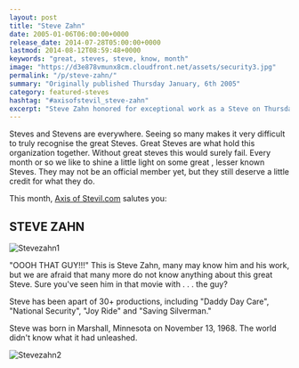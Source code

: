 ```yaml
---
layout: post
title: "Steve Zahn"
date: 2005-01-06T06:00:00+0000
release_date: 2014-07-28T05:00:00+0000
lastmod: 2014-08-12T08:59:48+0000
keywords: "great, steves, steve, know, month"
image: "https://d3e878vmunx8cm.cloudfront.net/assets/security3.jpg"
permalink: "/p/steve-zahn/"
summary: "Originally published Thursday January, 6th 2005"
category: featured-steves
hashtag: "#axisofstevil_steve-zahn"
excerpt: "Steve Zahn honored for exceptional work as a Steve on Thursday January, 6th 2005"
---
```


[id_1]: https://d3e878vmunx8cm.cloudfront.net/assets/security3.jpg "Stevezahn1"[id_2]: https://d3e878vmunx8cm.cloudfront.net/assets/silv3.jpg "Stevezahn2"
Steves and Stevens are everywhere. Seeing so many makes it very difficult to truly recognise the great Steves. Great Steves are what hold this organization together. Without great steves this would surely fail. Every month or so we like to shine a little light on some great , lesser known Steves. They may not be an official member yet, but they still deserve a little credit for what they do.

This month, [Axis of Stevil.com](/ "Axis of Stevil.com") salutes you:

## STEVE ZAHN ##

![Stevezahn1][id_1]

"OOOH THAT GUY!!!" This is Steve Zahn, many may know him and his work, but we are afraid that many more do not know anything about this great Steve. Sure you've seen him in that movie with . . . the guy?

Steve has been apart of 30+ productions, including "Daddy Day Care", "National Security", "Joy Ride" and "Saving Silverman."

Steve was born in Marshall, Minnesota on November 13, 1968. The world didn't know what it had unleashed.

![Stevezahn2][id_2]
